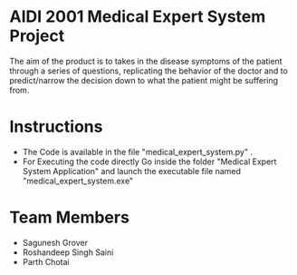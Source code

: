 # AIDI 2001 Medical Expert System Project 

The aim of the product is to takes in the disease symptoms of the patient through a series of questions, replicating the behavior of the doctor and to predict/narrow the decision down to what the patient might be suffering from.


# Instructions
* The Code is available in the file "medical_expert_system.py" .
* For Executing the code directly Go inside the folder "Medical Expert System Application" and launch the executable file named "medical_expert_system.exe"


# Team Members
* Sagunesh Grover
* Roshandeep Singh Saini 
* Parth Chotai

